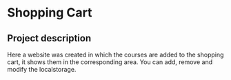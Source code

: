 # Shopping Cart

## Project description
Here a website was created in which the courses are added to the shopping cart, it shows them in the corresponding area. You can add, remove and modify the localstorage.